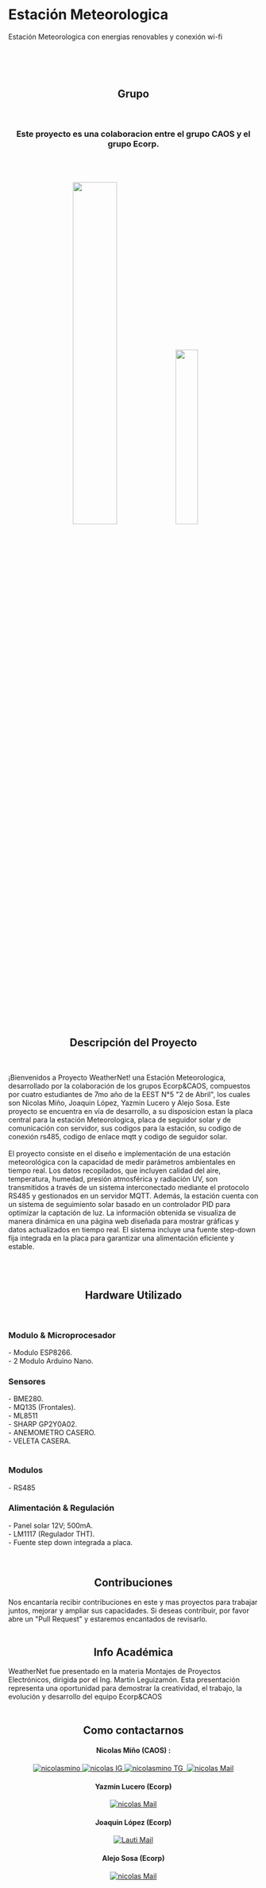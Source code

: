 # Estación Meteorologica
Estación Meteorologica con energias renovables y conexión wi-fi
<div align = "center">
</br></br></br>
<h2> Grupo </h2>
<br>
<h3>Este proyecto es una colaboracion entre el grupo CAOS  y el grupo Ecorp.</h3>
<br><br><br>
<img width = "42%" src =  "https://i.scdn.co/image/ab67616d00001e023ef988aea27bfcb0d97e23c8">
<img width = "30%" src = "(https://cdn-icons-png.flaticon.com/512/2649/2649783.png)">
</div>
<br><br><br>


<div align = "center">
<h2> Descripción del Proyecto </h2>
</div>
<br>
<p> ¡Bienvenidos a Proyecto WeatherNet! una Estación Meteorologica, desarrollado por la colaboración de los grupos Ecorp&CAOS, compuestos por cuatro estudiantes de 7mo año de la EEST N°5 "2 de Abril", los cuales son Nicolas Miño, Joaquin López, Yazmin Lucero y Alejo Sosa. 
Este proyecto se encuentra en vía de desarrollo, a su disposicion estan la placa central para la estación Meteorologica, placa de seguidor solar y de comunicación con servidor, sus codigos para la estación, su codigo de conexión rs485, codigo de enlace mqtt y codigo de seguidor solar.
<br><br>
El proyecto consiste en el diseño e implementación de una estación meteorológica
con la capacidad de medir parámetros ambientales en tiempo real. Los datos
recopilados, que incluyen calidad del aire, temperatura, humedad, presión
atmosférica y radiación UV, son transmitidos a través de un sistema
interconectado mediante el protocolo RS485 y gestionados en un servidor MQTT.
Además, la estación cuenta con un sistema de seguimiento solar basado en un
controlador PID para optimizar la captación de luz. La información obtenida se
visualiza de manera dinámica en una página web diseñada para mostrar gráficas y
datos actualizados en tiempo real. El sistema incluye una fuente step-down fija
integrada en la placa para garantizar una alimentación eficiente y estable.
</p>
<br><br>
<div align = "center">
<h2> Hardware Utilizado </h2>
</div>
<br>
<p> <h3> Modulo & Microprocesador </h3>
- Modulo ESP8266.<br>
- 2 Modulo Arduino Nano.
<br>
<h3> Sensores </h3>
- BME280.<br>
- MQ135 (Frontales).<br>
- ML8511<br>
- SHARP GP2Y0A02.<br>
- ANEMOMETRO CASERO.<br>
- VELETA CASERA.<br>
<br>
<h3> Modulos </h3>
- RS485
<br>
<h3> Alimentación & Regulación </h3>
- Panel solar 12V; 500mA.<br>
- LM1117 (Regulador THT).<br>
- Fuente step down integrada a placa.<br>
</p>
<br>
<div align = "center">
<h2> Contribuciones </h2>
</div>
Nos encantaría recibir contribuciones en este y mas proyectos para trabajar juntos, mejorar y ampliar sus capacidades. Si deseas contribuir, por favor abre un "Pull Request" y estaremos encantados de revisarlo.
<br><br>
<div align = "center">
<h2> Info Académica </h2>
</div>
WeatherNet fue presentado en la materia Montajes de Proyectos Electrónicos, dirigida por el Ing. Martin Leguizamón. Esta presentación representa una oportunidad para demostrar la creatividad, el trabajo, la evolución y desarrollo del equipo Ecorp&CAOS
<br><br>
<div align = "center">
<h2> Como contactarnos </h2>
</div>
<div align = "center">
<h4> Nicolas Miño (CAOS) : </h4>
</div>
<p align="center">
 <a href="">

 <a href="https://twitter.com/Nico_mino__">
 <img border="0" alt="nicolasmino" src="https://img.icons8.com/nolan/40/twitter.png"/>
 </a>

 <a href="https://instagram.com/nicolas_mino__">
 <img border="0" alt="nicolas IG" src="https://img.icons8.com/doodle/38/000000/instagram--v1.png"/>
 </a>

 <a href="https://t.me/nicolas_mino">
 <img border="0" alt="nicolasmino TG" src="https://img.icons8.com/doodle/40/000000/telegram-app.png"/>
 </a>

 <a href="https://discord.com/invite/">
 <img border="0" alt="" src="https://img.icons8.com/fluent/42/000000/discord-logo.png"/>
 </a>
 <a href="mailto:minonicolasjared@gmail.com">
 <img border="0" alt="nicolas Mail" src="https://img.icons8.com/doodle/38/000000/gmail-new.png"/>
 </a>
 </p>
 <div align = "center">
 <h4> Yazmin Lucero (Ecorp) </h4>
 </div>
 <p align="center">
 <a href="">
 <a href="mailto:solcitolucero03@gmail.com">
 <img border="0" alt="nicolas Mail" src="https://img.icons8.com/doodle/38/000000/gmail-new.png"/>
 </a>
 </a>
 </p>
 <div align = "center">
 <h4> Joaquin López (Ecorp)</h4>
 </div>
 <p align="center">
 <a href="">
 <a href="mailto:jilopez2604@gmail.com">
 <img border="0" alt="Lauti Mail" src="https://img.icons8.com/doodle/38/000000/gmail-new.png"/>
 </a>
 </a>
 </p>
 <div align = "center">
 <h4> Alejo Sosa (Ecorp) </h4>
 </div>
 <p align="center">
 <a href="">
 <a href="mailto:alejososagabriel@gmail.com">
 <img border="0" alt="nicolas Mail" src="https://img.icons8.com/doodle/38/000000/gmail-new.png"/>
 </a>
 </a>
 </p>
